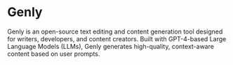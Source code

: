 # Genly
Genly is an open-source text editing and content generation tool designed for writers, developers, and content creators. Built with GPT-4-based Large Language Models (LLMs), Genly generates high-quality, context-aware content based on user prompts.
